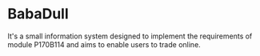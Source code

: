 # BabaDull
It's a small information system designed to implement the requirements of module P170B114 and aims to enable users to trade online.
